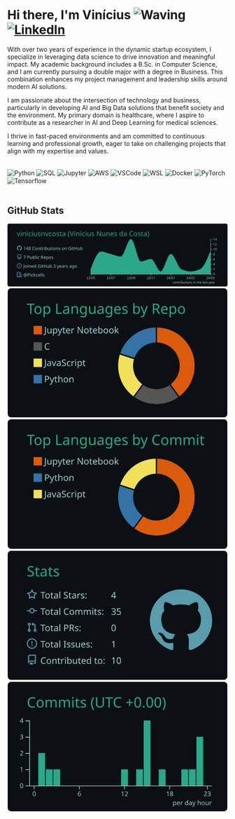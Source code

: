 # Hi there, I'm Vinícius <img src="https://github.com/TheDudeThatCode/TheDudeThatCode/blob/master/Assets/Hi.gif" alt="Waving" width="30" height="30" /> [![LinkedIn](https://img.shields.io/badge/LinkedIn-0077B5?style=for-the-badge&logo=linkedin&logoColor=white)](https://www.linkedin.com/in/vinicius-nunes-da-costa/)

With over two years of experience in the dynamic startup ecosystem, I specialize in leveraging data science to drive innovation and meaningful impact. My academic background includes a B.Sc. in Computer Science, and I am currently pursuing a double major with a degree in Business. This combination enhances my project management and leadership skills around modern AI solutions.

I am passionate about the intersection of technology and business, particularly in developing AI and Big Data solutions that benefit society and the environment. My primary domain is healthcare, where I aspire to contribute as a researcher in AI and Deep Learning for medical sciences.

I thrive in fast-paced environments and am committed to continuous learning and professional growth, eager to take on challenging projects that align with my expertise and values.

<div style="display: inline_block"><br/>
  <img align="center" alt="Python" src="https://img.shields.io/badge/Python-3776AB?style=for-the-badge&logo=python&logoColor=yellow"/>
  <img align="center" alt="SQL" src="https://img.shields.io/badge/SQL-005C84?style=for-the-badge&logo=mysql&logoColor=white"/>
  <img align="center" alt="Jupyter" src="https://img.shields.io/badge/Jupyter-F37626?style=for-the-badge&logo=jupyter&logoColor=white"/>
<!--   <img align="center" alt="Bash" src="https://img.shields.io/badge/Bash-121011?style=for-the-badge&logo=gnu-bash&logoColor=white"/> -->
<!--   <img align="center" alt="Julia" src="https://img.shields.io/badge/Julia-9558B2?style=for-the-badge&logo=julia&logoColor=white"/> -->
  <img align="center" alt="AWS" src="https://img.shields.io/badge/AWS-232F3E?style=for-the-badge&logo=amazon-aws&logoColor=yellow"/>
  <img align="center" alt="VSCode" src="https://img.shields.io/badge/VSCode-007ACC?style=for-the-badge&logo=visual-studio-code&logoColor=white"/>
  <img align="center" alt="WSL" src="https://img.shields.io/badge/WSL-4D4D4D?style=for-the-badge&logo=ubuntu"/>
  <img align="center" alt="Docker" src="https://img.shields.io/badge/docker-%230db7ed.svg?style=for-the-badge&logo=docker&logoColor=white"/>
  <img align="center" alt="PyTorch" src="https://img.shields.io/badge/PyTorch-%23EE4C2C.svg?style=for-the-badge&logo=PyTorch&logoColor=white"/>
  <img align="center" alt="Tensorflow" src="https://img.shields.io/badge/TensorFlow-%23FF6F00.svg?style=for-the-badge&logo=TensorFlow&logoColor=white"/>
  
</div>
<br>
<!-- Repo Cards -->
<!-- <a href="https://github.com/viniciusnvcosta/augd_guipa-translate">
  <img align="center" src="https://github-readme-stats.vercel.app/api/pin/?username=viniciusnvcosta&repo=augd_guipa-translate&theme=tokyonight&icon_color=9ECE6A" />
</a>
<a href="https://github.com/viniciusnvcosta/ai-dat">
  <img align="center" src="https://github-readme-stats.vercel.app/api/pin/?username=viniciusnvcosta&repo=ai-dat&theme=tokyonight&icon_color=9ECE6A" />
</a> -->

## GitHub Stats

[![](https://raw.githubusercontent.com/viniciusnvcosta/viniciusnvcosta/master/profile-summary-card-output/gotham/0-profile-details.svg)](https://github.com/vn7n24fzkq/github-profile-summary-cards)
[![](https://raw.githubusercontent.com/viniciusnvcosta/viniciusnvcosta/master/profile-summary-card-output/gotham/1-repos-per-language.svg)](https://github.com/vn7n24fzkq/github-profile-summary-cards)
[![](https://raw.githubusercontent.com/viniciusnvcosta/viniciusnvcosta/master/profile-summary-card-output/gotham/2-most-commit-language.svg)](https://github.com/vn7n24fzkq/github-profile-summary-cards)
[![](https://raw.githubusercontent.com/viniciusnvcosta/viniciusnvcosta/master/profile-summary-card-output/gotham/3-stats.svg)](https://github.com/vn7n24fzkq/github-profile-summary-cards)
[![](https://raw.githubusercontent.com/viniciusnvcosta/viniciusnvcosta/master/profile-summary-card-output/gotham/4-productive-time.svg)](https://github.com/vn7n24fzkq/github-profile-summary-cards)
